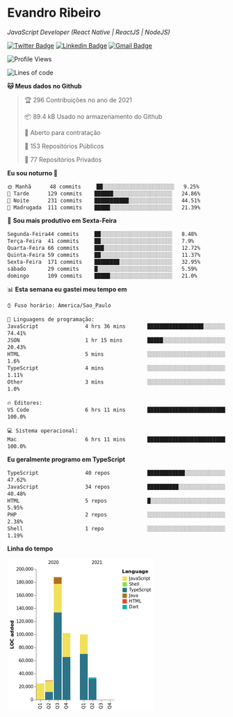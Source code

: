 # Evandro **Ribeiro**

*JavaScript Developer (React Native | ReactJS | NodeJS)*

[![Twitter Badge](https://img.shields.io/badge/-@ribeiroevandro-201B2D?style=flat-square&labelColor=201B2D&logo=twitter&logoColor=white&link=https://twitter.com/ribeiroevandro)](https://twitter.com/ribeiroevandro) 
[![Linkedin Badge](https://img.shields.io/badge/-Evandro%20Ribeiro-201B2D?style=flat-square&logo=Linkedin&logoColor=white&link=https://www.linkedin.com/in/ribeiroevandro)](https://www.linkedin.com/in/ribeiroevandro) 
[![Gmail Badge](https://img.shields.io/badge/-oi@ribeiroevandro.com.br-201B2D?style=flat-square&logo=Gmail&logoColor=white&link=mailto:oi@ribeiroevandro.com.br)](mailto:oi@ribeiroevandro.com.br)


<!--START_SECTION:waka-->
![Profile Views](http://img.shields.io/badge/Visualizac%C3%B5es%20do%20perfil-7-blue)

![Lines of code](https://img.shields.io/badge/Desde%20o%20Hello%20World%20eu%20escrevi-478216%20linhas%20de%20c%C3%B3digo-blue)

**🐱 Meus dados no Github** 

> 🏆 296 Contribuições no ano de 2021
 > 
> 📦 89.4 kB Usado no armazenamento do Github 
 > 
> 💼 Aberto para contratação
 > 
> 📜 153 Repositórios Públicos 
 > 
> 🔑 77 Repositórios Privados  
 > 
**Eu sou noturno 🦉** 

```text
🌞 Manhã      48 commits     ██░░░░░░░░░░░░░░░░░░░░░░░   9.25% 
🌆 Tarde      129 commits    ██████░░░░░░░░░░░░░░░░░░░   24.86% 
🌃 Noite      231 commits    ███████████░░░░░░░░░░░░░░   44.51% 
🌙 Madrugada  111 commits    █████░░░░░░░░░░░░░░░░░░░░   21.39%

```
📅 **Sou mais produtivo em Sexta-Feira** 

```text
Segunda-Feira44 commits     ██░░░░░░░░░░░░░░░░░░░░░░░   8.48% 
Terça-Feira  41 commits     ██░░░░░░░░░░░░░░░░░░░░░░░   7.9% 
Quarta-Feira 66 commits     ███░░░░░░░░░░░░░░░░░░░░░░   12.72% 
Quinta-Feira 59 commits     ██░░░░░░░░░░░░░░░░░░░░░░░   11.37% 
Sexta-Feira  171 commits    ████████░░░░░░░░░░░░░░░░░   32.95% 
sábado       29 commits     █░░░░░░░░░░░░░░░░░░░░░░░░   5.59% 
domingo      109 commits    █████░░░░░░░░░░░░░░░░░░░░   21.0%

```


📊 **Esta semana eu gastei meu tempo em** 

```text
⌚︎ Fuso horário: America/Sao_Paulo

💬 Linguagens de programação: 
JavaScript               4 hrs 36 mins       ██████████████████░░░░░░░   74.41% 
JSON                     1 hr 15 mins        █████░░░░░░░░░░░░░░░░░░░░   20.43% 
HTML                     5 mins              ░░░░░░░░░░░░░░░░░░░░░░░░░   1.6% 
TypeScript               4 mins              ░░░░░░░░░░░░░░░░░░░░░░░░░   1.11% 
Other                    3 mins              ░░░░░░░░░░░░░░░░░░░░░░░░░   1.0%

🔥 Editores: 
VS Code                  6 hrs 11 mins       █████████████████████████   100.0%

💻 Sistema operacional: 
Mac                      6 hrs 11 mins       █████████████████████████   100.0%

```

**Eu geralmente programo em TypeScript** 

```text
TypeScript               40 repos            ████████████░░░░░░░░░░░░░   47.62% 
JavaScript               34 repos            ██████████░░░░░░░░░░░░░░░   40.48% 
HTML                     5 repos             █░░░░░░░░░░░░░░░░░░░░░░░░   5.95% 
PHP                      2 repos             ░░░░░░░░░░░░░░░░░░░░░░░░░   2.38% 
Shell                    1 repo              ░░░░░░░░░░░░░░░░░░░░░░░░░   1.19%

```


**Linha do tempo**

![Chart not found](https://raw.githubusercontent.com/ribeiroevandro/ribeiroevandro/master/charts/bar_graph.png) 


<!--END_SECTION:waka-->
